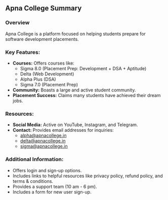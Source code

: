 ## Apna College Summary

### Overview
Apna College is a platform focused on helping students prepare for software development placements.

### Key Features:
*   **Courses:** Offers courses like:
    *   Sigma 8.0 (Placement Prep: Development + DSA + Aptitude)
    *   Delta (Web Development)
    *   Alpha Plus (DSA)
    *   Sigma 7.0 (Placement Prep)
*   **Community:** Boasts a large and active student community.
*   **Placement Success:** Claims many students have achieved their dream jobs.

### Resources:
*   **Social Media:** Active on YouTube, Instagram, and Telegram.
*   **Contact:** Provides email addresses for inquiries:
    *   alpha@apnacollege.in
    *   delta@apnacollege.in
    *   sigma@apnacollege.in

### Additional Information:
*   Offers login and sign-up options.
*   Includes links to helpful resources like privacy policy, refund policy, and terms & conditions.
*   Provides a support team (10 am - 6 pm).
*   Includes a form for new user sign-up.
